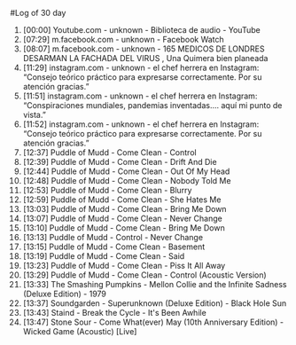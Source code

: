 #Log of 30 day

1. [00:00] Youtube.com - unknown - Biblioteca de audio - YouTube
1. [07:29] m.facebook.com - unknown - Facebook Watch
1. [08:07] m.facebook.com - unknown - 165 MEDICOS DE LONDRES DESARMAN LA FACHADA DEL VIRUS , Una Quimera bien planeada
1. [11:29] instagram.com - unknown - el chef herrera en Instagram: “Consejo teórico práctico para expresarse correctamente. Por su atención gracias.”
1. [11:51] instagram.com - unknown - el chef herrera en Instagram: “Conspiraciones mundiales, pandemias inventadas.... aquí mi punto de vista.”
1. [11:52] instagram.com - unknown - el chef herrera en Instagram: “Consejo teórico práctico para expresarse correctamente. Por su atención gracias.”
1. [12:37] Puddle of Mudd - Come Clean - Control
1. [12:39] Puddle of Mudd - Come Clean - Drift And Die
1. [12:44] Puddle of Mudd - Come Clean - Out Of My Head
1. [12:48] Puddle of Mudd - Come Clean - Nobody Told Me
1. [12:53] Puddle of Mudd - Come Clean - Blurry
1. [12:59] Puddle of Mudd - Come Clean - She Hates Me
1. [13:03] Puddle of Mudd - Come Clean - Bring Me Down
1. [13:07] Puddle of Mudd - Come Clean - Never Change
1. [13:10] Puddle of Mudd - Come Clean - Bring Me Down
1. [13:13] Puddle of Mudd - Control - Never Change
1. [13:15] Puddle of Mudd - Come Clean - Basement
1. [13:19] Puddle of Mudd - Come Clean - Said
1. [13:23] Puddle of Mudd - Come Clean - Piss It All Away
1. [13:29] Puddle of Mudd - Come Clean - Control (Acoustic Version)
1. [13:33] The Smashing Pumpkins - Mellon Collie and the Infinite Sadness (Deluxe Edition) - 1979
1. [13:37] Soundgarden - Superunknown (Deluxe Edition) - Black Hole Sun
1. [13:43] Staind - Break the Cycle - It's Been Awhile
1. [13:47] Stone Sour - Come What(ever) May (10th Anniversary Edition) - Wicked Game (Acoustic) [Live]
